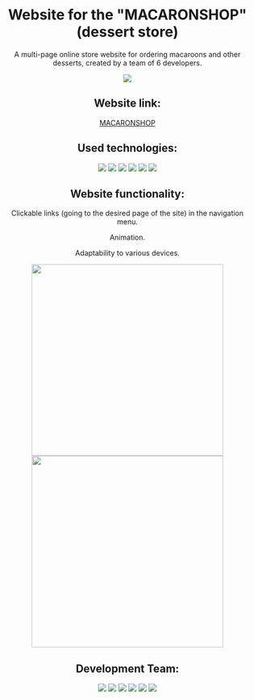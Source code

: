 <div id="header" align="center">
  <h1> Website for the "MACARONSHOP" (dessert store)</h1>
  <p>A multi-page online store website for ordering macaroons and other desserts, created by a team of 6 developers.</p>
  <img src="https://github.com/elencodes/project_macaronshop/blob/main/assets/gif/promo.gif">
  <h2>Website link:</h2>
  <a href="https://elencodes.github.io/project_macaronshop/">MACARONSHOP</a>
  <h2>Used technologies:</h2> 
    <div id=technologies>
      <img src="https://img.shields.io/badge/html5-%23E34F26.svg?style=for-the-badge&logo=html5&logoColor=white">
      <img src="https://img.shields.io/badge/SASS-hotpink.svg?style=for-the-badge&logo=SASS&logoColor=white">
      <img src="https://img.shields.io/badge/css3-%231572B6.svg?style=for-the-badge&logo=css3&logoColor=white">
      <img src="https://img.shields.io/badge/github-%23121011.svg?style=for-the-badge&logo=github&logoColor=white">
      <img src="https://img.shields.io/badge/figma-%23F24E1E.svg?style=for-the-badge&logo=figma&logoColor=white">
      <img src="https://img.shields.io/badge/Notion-%23000000.svg?style=for-the-badge&logo=notion&logoColor=white">
    </div>
  <h2>Website functionality:</h2>
  <p>Clickable links (going to the desired page of the site) in the navigation menu.</p>
  <p>Animation.</p>
  <p>Adaptability to various devices.</p>
  <img src="https://github.com/elencodes/project_macaronshop/blob/main/assets/github/burger-menu-1.png" height="380">
  <img src="https://github.com/elencodes/project_macaronshop/blob/main/assets/github/burger-menu-2.png" height="380">
  <h2>Development Team:</h2>
  <div id=bages>
    <a href="https://github.com/elencodes"><img src="https://img.shields.io/badge/elena-%23B2FCE4?style=for-the-badge&logo=github&logoColor=%23222324"></a>
    <a href="https://github.com/ria-helluva-boss"><img src="https://img.shields.io/badge/viktoria-%23FFDD00?style=for-the-badge&logo=github&logoColor=%23222222"></a>
    <a href="https://github.com/MarikaShub"><img src="https://img.shields.io/badge/marina-%239ED5FF?style=for-the-badge&logo=github&logoColor=%23222222"></a>
    <a href="https://github.com/sova0110"><img src="https://img.shields.io/badge/olga-%23CCFF00?style=for-the-badge&logo=github&logoColor=%23222222"></a>
    <a href="https://github.com/MariaKazikaeva"><img src="https://img.shields.io/badge/maria-%23FF90E8?style=for-the-badge&logo=github&logoColor=%23222222"></a>
    <a href="https://github.com/DariaUmipa"><img src="https://img.shields.io/badge/daria-%23BBDDE5?style=for-the-badge&logo=github&logoColor=%23222222"></a>
  </div>
</div>
